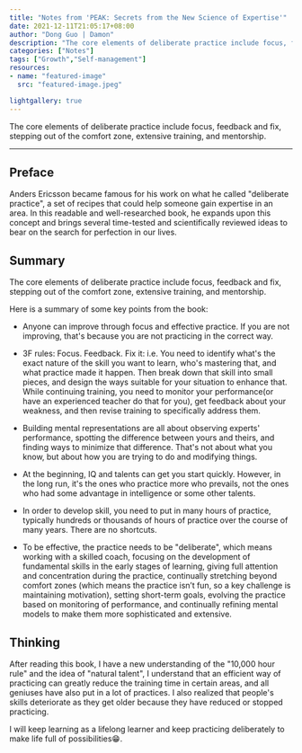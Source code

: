 ```yaml
---
title: "Notes from 'PEAK: Secrets from the New Science of Expertise'"
date: 2021-12-11T21:05:17+08:00
author: "Dong Guo | Damon"
description: "The core elements of deliberate practice include focus, feedback and fix, stepping out of the comfort zone, extensive training, and mentorship."
categories: ["Notes"]
tags: ["Growth","Self-management"]
resources:
- name: "featured-image"
  src: "featured-image.jpeg"

lightgallery: true
---
```


The core elements of deliberate practice include focus, feedback and fix, stepping out of the comfort zone, extensive training, and mentorship.

<!--more-->

---

## Preface

Anders Ericsson became famous for his work on what he called "deliberate practice", a set of recipes that could help someone gain expertise in an area. In this readable and well-researched book, he expands upon this concept and brings several time-tested and scientifically reviewed ideas to bear on the search for perfection in our lives. 

## Summary

The core elements of deliberate practice include focus, feedback and fix, stepping out of the comfort zone, extensive training, and mentorship.

Here is a summary of some key points from the book:

+ Anyone can improve through focus and effective practice. If you are not improving, that's because you are not practicing in the correct way.

+ 3F rules: Focus. Feedback. Fix it: i.e. You need to identify what's the exact nature of the skill you want to learn, who's mastering that, and what practice made it happen. Then break down that skill into small pieces, and design the ways suitable for your situation to enhance that. While continuing training, you need to monitor your performance(or have an experienced teacher do that for you), get feedback about your weakness, and then revise training to specifically address them.

+ Building mental representations are all about observing experts' performance, spotting the difference between yours and theirs, and finding ways to minimize that difference. That's not about what you know, but about how you are trying to do and modifying things.

+ At the beginning, IQ and talents can get you start quickly. However, in the long run, it's the ones who practice more who prevails, not the ones who had some advantage in intelligence or some other talents.

+ In order to develop skill, you need to put in many hours of practice, typically hundreds or thousands of hours of practice over the course of many years. There are no shortcuts.

+ To be effective, the practice needs to be "deliberate", which means working with a skilled coach, focusing on the development of fundamental skills in the early stages of learning, giving full attention and concentration during the practice, continually stretching beyond comfort zones (which means the practice isn’t fun, so a key challenge is maintaining motivation), setting short-term goals, evolving the practice based on monitoring of performance, and continually refining mental models to make them more sophisticated and extensive.

## Thinking

After reading this book, I have a new understanding of the "10,000 hour rule" and the idea of "natural talent", I understand that an efficient way of practicing can greatly reduce the training time in certain areas, and all geniuses have also put in a lot of practices. I also realized that people's skills deteriorate as they get older because they have reduced or stopped practicing.

I will keep learning as a lifelong learner and keep practicing deliberately to make life full of possibilities😁.
